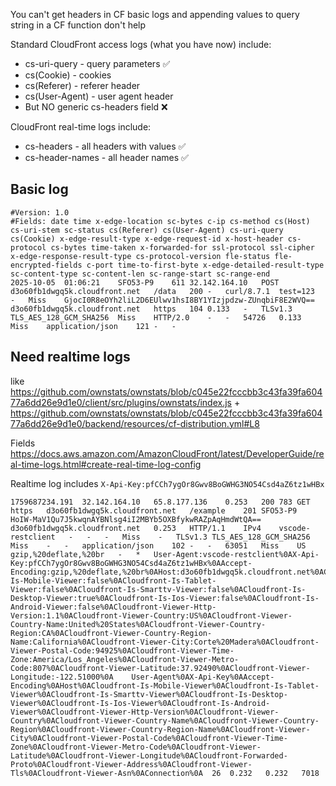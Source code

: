 
You can't get headers in CF basic logs and appending values to query string in a CF function don't help

  Standard CloudFront access logs (what you have now) include:
  - cs-uri-query - query parameters ✅
  - cs(Cookie) - cookies
  - cs(Referer) - referer header
  - cs(User-Agent) - user agent header
  - But NO generic cs-headers field ❌

  CloudFront real-time logs include:
  - cs-headers - all headers with values ✅
  - cs-header-names - all header names ✅


## Basic log

```
#Version: 1.0
#Fields: date time x-edge-location sc-bytes c-ip cs-method cs(Host) cs-uri-stem sc-status cs(Referer) cs(User-Agent) cs-uri-query cs(Cookie) x-edge-result-type x-edge-request-id x-host-header cs-protocol cs-bytes time-taken x-forwarded-for ssl-protocol ssl-cipher x-edge-response-result-type cs-protocol-version fle-status fle-encrypted-fields c-port time-to-first-byte x-edge-detailed-result-type sc-content-type sc-content-len sc-range-start sc-range-end
2025-10-05	01:06:21	SFO53-P9	611	32.142.164.10	POST	d3o60fb1dwgq5k.cloudfront.net	/data	200	-	curl/8.7.1	test=123	-	Miss	GjocI0R8eOYh2liL2D6EUlwv1hsI8BY1YIzjpdzw-ZUnqbiF8E2WVQ==	d3o60fb1dwgq5k.cloudfront.net	https	104	0.133	-	TLSv1.3	TLS_AES_128_GCM_SHA256	Miss	HTTP/2.0	-	-	54726	0.133	Miss	application/json	121	-	-
```

## Need realtime logs

like https://github.com/ownstats/ownstats/blob/c045e22fcccbb3c43fa39fa60477a6dd26e9d1e0/client/src/plugins/ownstats/index.js + https://github.com/ownstats/ownstats/blob/c045e22fcccbb3c43fa39fa60477a6dd26e9d1e0/backend/resources/cf-distribution.yml#L8

Fields https://docs.aws.amazon.com/AmazonCloudFront/latest/DeveloperGuide/real-time-logs.html#create-real-time-log-config

Realtime log includes `X-Api-Key:pfCCh7ygOr8Gwv8BoGWHG3NO54Csd4aZ6tz1wHBx`

```
1759687234.191	32.142.164.10	65.8.177.136	0.253	200	783	GET	https	d3o60fb1dwgq5k.cloudfront.net	/example	201	SFO53-P9	HoIW-MaV1Qu7J5kwqnAYBNlsg4iI2MBYb5OXBfykwRAZpAqHmdWtQA==	d3o60fb1dwgq5k.cloudfront.net	0.253	HTTP/1.1	IPv4	vscode-restclient	-	-	-	Miss	-	TLSv1.3	TLS_AES_128_GCM_SHA256	Miss	-	-	application/json	102	-	-	63051	Miss	US	gzip,%20deflate,%20br	-	*	User-Agent:vscode-restclient%0AX-Api-Key:pfCCh7ygOr8Gwv8BoGWHG3NO54Csd4aZ6tz1wHBx%0AAccept-Encoding:gzip,%20deflate,%20br%0AHost:d3o60fb1dwgq5k.cloudfront.net%0ACloudfront-Is-Mobile-Viewer:false%0ACloudfront-Is-Tablet-Viewer:false%0ACloudfront-Is-Smarttv-Viewer:false%0ACloudfront-Is-Desktop-Viewer:true%0ACloudfront-Is-Ios-Viewer:false%0ACloudfront-Is-Android-Viewer:false%0ACloudfront-Viewer-Http-Version:1.1%0ACloudfront-Viewer-Country:US%0ACloudfront-Viewer-Country-Name:United%20States%0ACloudfront-Viewer-Country-Region:CA%0ACloudfront-Viewer-Country-Region-Name:California%0ACloudfront-Viewer-City:Corte%20Madera%0ACloudfront-Viewer-Postal-Code:94925%0ACloudfront-Viewer-Time-Zone:America/Los_Angeles%0ACloudfront-Viewer-Metro-Code:807%0ACloudfront-Viewer-Latitude:37.92490%0ACloudfront-Viewer-Longitude:-122.51000%0A	User-Agent%0AX-Api-Key%0AAccept-Encoding%0AHost%0ACloudfront-Is-Mobile-Viewer%0ACloudfront-Is-Tablet-Viewer%0ACloudfront-Is-Smarttv-Viewer%0ACloudfront-Is-Desktop-Viewer%0ACloudfront-Is-Ios-Viewer%0ACloudfront-Is-Android-Viewer%0ACloudfront-Viewer-Http-Version%0ACloudfront-Viewer-Country%0ACloudfront-Viewer-Country-Name%0ACloudfront-Viewer-Country-Region%0ACloudfront-Viewer-Country-Region-Name%0ACloudfront-Viewer-City%0ACloudfront-Viewer-Postal-Code%0ACloudfront-Viewer-Time-Zone%0ACloudfront-Viewer-Metro-Code%0ACloudfront-Viewer-Latitude%0ACloudfront-Viewer-Longitude%0ACloudfront-Forwarded-Proto%0ACloudfront-Viewer-Address%0ACloudfront-Viewer-Tls%0ACloudfront-Viewer-Asn%0AConnection%0A	26	0.232	0.232	7018
```